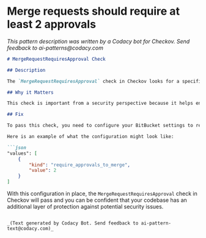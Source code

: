 # Merge requests should require at least 2 approvals

_This pattern description was written by a Codacy bot for Checkov. Send feedback to ai-patterns@codacy.com_

```markdown
# MergeRequestRequiresApproval Check

## Description

The `MergeRequestRequiresApproval` check in Checkov looks for a specific configuration in BitBucket merge requests. It checks whether the configuration requires at least two approvals for a merge request to be approved.

## Why it Matters

This check is important from a security perspective because it helps enforce best practices for code reviews and changes in the code base. Requiring at least two approvals for a merge request can decrease the likelihood of introducing vulnerabilities or bugs into the code. This is because multiple reviewers can provide diverse perspectives, catch more mistakes, and ensure that the code follows the agreed upon standards and conventions. This requirement can also mitigate the risk of unauthorized or malicious changes being introduced to the code base.

## Fix

To pass this check, you need to configure your BitBucket settings to require at least two approvals for a merge request. You can do this by going to your BitBucket repository settings, navigating to the `Branch permissions` section, and then setting the `Minimum approvals` option to 2 or more for the `require_approvals_to_merge` kind.

Here is an example of what the configuration might look like:

```json
"values": [
    {
        "kind": "require_approvals_to_merge",
        "value": 2
    }
]
```
With this configuration in place, the `MergeRequestRequiresApproval` check in Checkov will pass and you can be confident that your codebase has an additional layer of protection against potential security issues.
```

_(Text generated by Codacy Bot. Send feedback to ai-pattern-text@codacy.com)_
